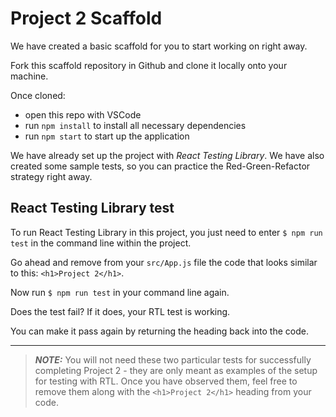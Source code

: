 # Project 2 Scaffold

We have created a basic scaffold for you to start working on right away.

Fork this scaffold repository in Github and clone it locally onto your machine. 

Once cloned: 
* open this repo with VSCode
* run `npm install` to install all necessary dependencies
* run `npm start` to start up the application 


We have already set up the project with *React Testing Library*. 
We have also created some sample tests, so you can practice the Red-Green-Refactor strategy right away. 

## React Testing Library test

To run React Testing Library in this project, you just need to enter `$ npm run test` in the command line within the project.

Go ahead and remove from your `src/App.js` file the code that looks similar to this: `<h1>Project 2</h1>`.

Now run `$ npm run test` in your command line again. 

Does the test fail? If it does, your RTL test is working. 

You can make it pass again by returning the heading back into the code. 


- - - 


> **_NOTE:_** You will not need these two particular tests for successfully completing Project 2 - they are only meant as examples of the setup for testing with RTL. Once you have observed them, feel free to remove them along with the `<h1>Project 2</h1>` heading from your code.   
